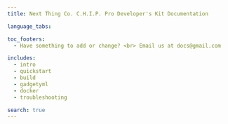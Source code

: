 ```yaml
---
title: Next Thing Co. C.H.I.P. Pro Developer's Kit Documentation 

language_tabs:

toc_footers:
  - Have something to add or change? <br> Email us at docs@gmail.com

includes:
  - intro
  - quickstart
  - build
  - gadgetyml
  - docker
  - troubleshooting

search: true
---
```


